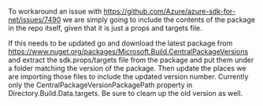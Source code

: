 To workaround an issue with https://github.com/Azure/azure-sdk-for-net/issues/7490 we are simply going to
include the contents of the package in the repo itself, given that it is just a props and targets file.

If this needs to be updated go and download the latest package from
https://www.nuget.org/packages/Microsoft.Build.CentralPackageVersions and extract the sdk.props/targets
file from the package and put them under a folder matching the version of the package. Then update
the places we are importing those files to include the updated version number. Currently only
the CentralPackageVersionPackagePath property in Directory.Build.Data.targets. Be sure to cleam up
the old version as well.